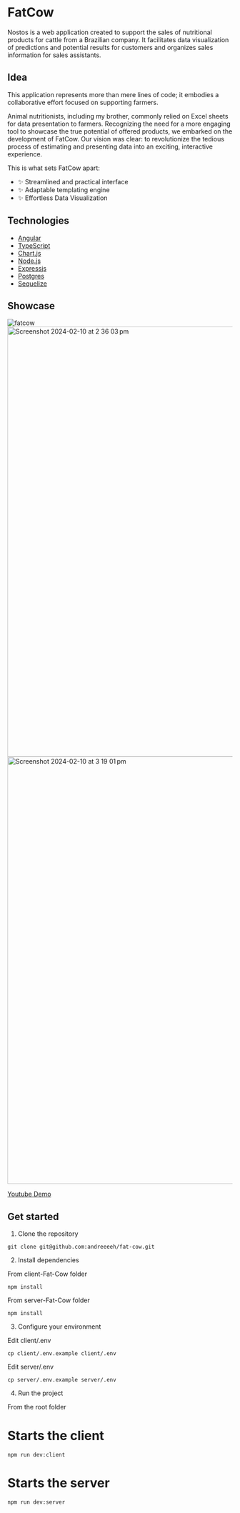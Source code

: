 # FatCow

Nostos is a web application created to support the sales of nutritional products for cattle from a Brazilian company. It facilitates data visualization of predictions and potential results for customers and organizes sales information for sales assistants.

## Idea

This application represents more than mere lines of code; it embodies a collaborative effort focused on supporting farmers.

Animal nutritionists, including my brother, commonly relied on Excel sheets for data presentation to farmers. Recognizing the need for a more engaging tool to showcase the true potential of offered products, we embarked on the development of FatCow. Our vision was clear: to revolutionize the tedious process of estimating and presenting data into an exciting, interactive experience.

This is what sets FatCow apart:

- ✨ Streamlined and practical interface
- ✨ Adaptable templating engine
- ✨ Effortless Data Visualization

## Technologies

- [Angular](https://angular.io/)
- [TypeScript](https://www.typescriptlang.org/)
- [Chart.js](https://www.chartjs.org/)
- [Node.js](https://nodejs.org/en)
- [Expressjs](https://expressjs.com/)
- [Postgres](https://postgresapp.com/)
- [Sequelize](https://sequelize.org/)

## Showcase

![fatcow](https://github.com/andreeeeh/fat-cow/assets/144232373/a5f1e325-0a6c-4c7c-8b73-28e56ec5d021)
<img width="963" alt="Screenshot 2024-02-10 at 2 36 03 pm" src="https://github.com/andreeeeh/fat-cow/assets/144232373/01ba39fc-3040-413a-b781-7a873a322685">
<img width="957" alt="Screenshot 2024-02-10 at 3 19 01 pm" src="https://github.com/andreeeeh/fat-cow/assets/144232373/b74094bd-31b9-457f-bc0c-53894de916d4">

[Youtube Demo](https://youtu.be/FN3KCPdKtjk)
## Get started

1. Clone the repository
```
git clone git@github.com:andreeeeh/fat-cow.git
```
2. Install dependencies

From client-Fat-Cow folder
```
npm install
```
From server-Fat-Cow folder
```
npm install
```

3. Configure your environment
   
Edit client/.env
```
cp client/.env.example client/.env
```
Edit server/.env
```
cp server/.env.example server/.env
```

4. Run the project

From the root folder
# Starts the client
```
npm run dev:client
```
# Starts the server
```
npm run dev:server
```
